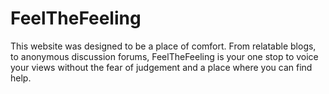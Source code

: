 # FeelTheFeeling
This website was designed to be a place of comfort. From relatable blogs, to anonymous discussion forums, FeelTheFeeling is your one stop to voice your views without the fear of judgement and a place where you can find help.
